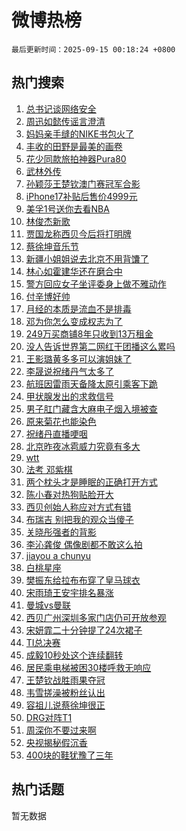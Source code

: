 # 微博热榜

`最后更新时间：2025-09-15 00:18:24 +0800`

## 热门搜索

1. [总书记谈网络安全](https://m.weibo.cn/search?containerid=100103type%3D1%26t%3D10%26q%3D%23%E6%80%BB%E4%B9%A6%E8%AE%B0%E8%B0%88%E7%BD%91%E7%BB%9C%E5%AE%89%E5%85%A8%23&stream_entry_id=51&isnewpage=1&extparam=seat%3D1%26pos%3D0%26filter_type%3Drealtimehot%26stream_entry_id%3D51%26c_type%3D51%26dgr%3D0%26q%3D%2523%25E6%2580%25BB%25E4%25B9%25A6%25E8%25AE%25B0%25E8%25B0%2588%25E7%25BD%2591%25E7%25BB%259C%25E5%25AE%2589%25E5%2585%25A8%2523%26cate%3D10103%26display_time%3D1757866703%26pre_seqid%3D17578667029619260230368)
1. [周迅如懿传谣言澄清](https://m.weibo.cn/search?containerid=100103type%3D1%26t%3D10%26q%3D%23%E5%91%A8%E8%BF%85%E5%A6%82%E6%87%BF%E4%BC%A0%E8%B0%A3%E8%A8%80%E6%BE%84%E6%B8%85%23&stream_entry_id=31&isnewpage=1&extparam=seat%3D1%26filter_type%3Drealtimehot%26realpos%3D1%26pos%3D0%26flag%3D2%26lcate%3D5001%26cate%3D5001%26stream_entry_id%3D31%26q%3D%2523%25E5%2591%25A8%25E8%25BF%2585%25E5%25A6%2582%25E6%2587%25BF%25E4%25BC%25A0%25E8%25B0%25A3%25E8%25A8%2580%25E6%25BE%2584%25E6%25B8%2585%2523%26dgr%3D0%26band_rank%3D1%26c_type%3D31%26display_time%3D1757866703%26pre_seqid%3D17578667029619260230368)
1. [妈妈亲手缝的NIKE书包火了](https://m.weibo.cn/search?containerid=100103type%3D1%26t%3D10%26q%3D%23%E5%A6%88%E5%A6%88%E4%BA%B2%E6%89%8B%E7%BC%9D%E7%9A%84NIKE%E4%B9%A6%E5%8C%85%E7%81%AB%E4%BA%86%23&stream_entry_id=31&isnewpage=1&extparam=seat%3D1%26filter_type%3Drealtimehot%26realpos%3D2%26pos%3D1%26flag%3D0%26lcate%3D5001%26cate%3D5001%26stream_entry_id%3D31%26q%3D%2523%25E5%25A6%2588%25E5%25A6%2588%25E4%25BA%25B2%25E6%2589%258B%25E7%25BC%259D%25E7%259A%2584NIKE%25E4%25B9%25A6%25E5%258C%2585%25E7%2581%25AB%25E4%25BA%2586%2523%26dgr%3D0%26band_rank%3D2%26c_type%3D31%26display_time%3D1757866703%26pre_seqid%3D17578667029619260230368)
1. [丰收的田野是最美的画卷](https://m.weibo.cn/search?containerid=100103type%3D1%26t%3D10%26q%3D%23%E4%B8%B0%E6%94%B6%E7%9A%84%E7%94%B0%E9%87%8E%E6%98%AF%E6%9C%80%E7%BE%8E%E7%9A%84%E7%94%BB%E5%8D%B7%23&stream_entry_id=31&isnewpage=1&extparam=seat%3D1%26filter_type%3Drealtimehot%26realpos%3D3%26pos%3D2%26flag%3D0%26lcate%3D5001%26cate%3D5001%26stream_entry_id%3D31%26q%3D%2523%25E4%25B8%25B0%25E6%2594%25B6%25E7%259A%2584%25E7%2594%25B0%25E9%2587%258E%25E6%2598%25AF%25E6%259C%2580%25E7%25BE%258E%25E7%259A%2584%25E7%2594%25BB%25E5%258D%25B7%2523%26dgr%3D0%26band_rank%3D3%26c_type%3D31%26display_time%3D1757866703%26pre_seqid%3D17578667029619260230368)
1. [花少同款旅拍神器Pura80](https://m.weibo.cn/search?containerid=100103type%3D1%26t%3D10%26q%3D%23%E8%8A%B1%E5%B0%91%E5%90%8C%E6%AC%BE%E6%97%85%E6%8B%8D%E7%A5%9E%E5%99%A8Pura80%23&stream_entry_id=31&isnewpage=1&extparam=seat%3D1%26is_ad_pos%3D1%26filter_type%3Drealtimehot%26topic_ad%3D1%26pos%3D3%26cate%3D5001%26c_type%3D31%26band_rank%3D4%26stream_entry_id%3D31%26q%3D%2523%25E8%258A%25B1%25E5%25B0%2591%25E5%2590%258C%25E6%25AC%25BE%25E6%2597%2585%25E6%258B%258D%25E7%25A5%259E%25E5%2599%25A8Pura80%2523%26dgr%3D0%26lcate%3D5001%26adid%3D300977%26display_time%3D1757866703%26pre_seqid%3D17578667029619260230368)
1. [武林外传](https://m.weibo.cn/search?containerid=100103type%3D1%26t%3D10%26q%3D%E6%AD%A6%E6%9E%97%E5%A4%96%E4%BC%A0&stream_entry_id=31&isnewpage=1&extparam=seat%3D1%26filter_type%3Drealtimehot%26realpos%3D4%26pos%3D4%26flag%3D2%26lcate%3D5001%26cate%3D5001%26stream_entry_id%3D31%26q%3D%25E6%25AD%25A6%25E6%259E%2597%25E5%25A4%2596%25E4%25BC%25A0%26dgr%3D0%26band_rank%3D4%26c_type%3D31%26display_time%3D1757866703%26pre_seqid%3D17578667029619260230368)
1. [孙颖莎王楚钦澳门赛冠军合影](https://m.weibo.cn/search?containerid=100103type%3D1%26t%3D10%26q%3D%23%E5%AD%99%E9%A2%96%E8%8E%8E%E7%8E%8B%E6%A5%9A%E9%92%A6%E6%BE%B3%E9%97%A8%E8%B5%9B%E5%86%A0%E5%86%9B%E5%90%88%E5%BD%B1%23&stream_entry_id=31&isnewpage=1&extparam=seat%3D1%26filter_type%3Drealtimehot%26realpos%3D5%26pos%3D5%26flag%3D16%26lcate%3D5001%26cate%3D5001%26stream_entry_id%3D31%26q%3D%2523%25E5%25AD%2599%25E9%25A2%2596%25E8%258E%258E%25E7%258E%258B%25E6%25A5%259A%25E9%2592%25A6%25E6%25BE%25B3%25E9%2597%25A8%25E8%25B5%259B%25E5%2586%25A0%25E5%2586%259B%25E5%2590%2588%25E5%25BD%25B1%2523%26dgr%3D0%26band_rank%3D5%26c_type%3D31%26display_time%3D1757866703%26pre_seqid%3D17578667029619260230368)
1. [iPhone17补贴后售价4999元](https://m.weibo.cn/search?containerid=100103type%3D1%26t%3D10%26q%3D%23iPhone17%E8%A1%A5%E8%B4%B4%E5%90%8E%E5%94%AE%E4%BB%B74999%E5%85%83%23&stream_entry_id=31&isnewpage=1&extparam=seat%3D1%26filter_type%3Drealtimehot%26realpos%3D6%26pos%3D6%26flag%3D2%26lcate%3D5001%26cate%3D5001%26stream_entry_id%3D31%26q%3D%2523iPhone17%25E8%25A1%25A5%25E8%25B4%25B4%25E5%2590%258E%25E5%2594%25AE%25E4%25BB%25B74999%25E5%2585%2583%2523%26dgr%3D0%26band_rank%3D6%26c_type%3D31%26display_time%3D1757866703%26pre_seqid%3D17578667029619260230368)
1. [美孚1号送你去看NBA](https://m.weibo.cn/search?containerid=100103type%3D1%26t%3D10%26q%3D%23%E7%BE%8E%E5%AD%9A1%E5%8F%B7%E9%80%81%E4%BD%A0%E5%8E%BB%E7%9C%8BNBA%23&stream_entry_id=31&isnewpage=1&extparam=seat%3D1%26is_ad_pos%3D1%26filter_type%3Drealtimehot%26topic_ad%3D1%26pos%3D7%26cate%3D5001%26c_type%3D31%26band_rank%3D7%26stream_entry_id%3D31%26q%3D%2523%25E7%25BE%258E%25E5%25AD%259A1%25E5%258F%25B7%25E9%2580%2581%25E4%25BD%25A0%25E5%258E%25BB%25E7%259C%258BNBA%2523%26dgr%3D0%26lcate%3D5001%26adid%3D301124%26display_time%3D1757866703%26pre_seqid%3D17578667029619260230368)
1. [林俊杰新歌](https://m.weibo.cn/search?containerid=100103type%3D1%26t%3D10%26q%3D%E6%9E%97%E4%BF%8A%E6%9D%B0%E6%96%B0%E6%AD%8C&stream_entry_id=31&isnewpage=1&extparam=seat%3D1%26filter_type%3Drealtimehot%26realpos%3D7%26pos%3D8%26flag%3D0%26lcate%3D5001%26cate%3D5001%26stream_entry_id%3D31%26q%3D%25E6%259E%2597%25E4%25BF%258A%25E6%259D%25B0%25E6%2596%25B0%25E6%25AD%258C%26dgr%3D0%26band_rank%3D7%26c_type%3D31%26display_time%3D1757866703%26pre_seqid%3D17578667029619260230368)
1. [贾国龙称西贝今后将打明牌](https://m.weibo.cn/search?containerid=100103type%3D1%26t%3D10%26q%3D%23%E8%B4%BE%E5%9B%BD%E9%BE%99%E7%A7%B0%E8%A5%BF%E8%B4%9D%E4%BB%8A%E5%90%8E%E5%B0%86%E6%89%93%E6%98%8E%E7%89%8C%23&stream_entry_id=31&isnewpage=1&extparam=seat%3D1%26filter_type%3Drealtimehot%26realpos%3D8%26pos%3D9%26flag%3D0%26lcate%3D5001%26cate%3D5001%26stream_entry_id%3D31%26q%3D%2523%25E8%25B4%25BE%25E5%259B%25BD%25E9%25BE%2599%25E7%25A7%25B0%25E8%25A5%25BF%25E8%25B4%259D%25E4%25BB%258A%25E5%2590%258E%25E5%25B0%2586%25E6%2589%2593%25E6%2598%258E%25E7%2589%258C%2523%26dgr%3D0%26band_rank%3D8%26c_type%3D31%26display_time%3D1757866703%26pre_seqid%3D17578667029619260230368)
1. [蔡徐坤音乐节](https://m.weibo.cn/search?containerid=100103type%3D1%26t%3D10%26q%3D%E8%94%A1%E5%BE%90%E5%9D%A4%E9%9F%B3%E4%B9%90%E8%8A%82&stream_entry_id=31&isnewpage=1&extparam=seat%3D1%26filter_type%3Drealtimehot%26realpos%3D9%26pos%3D10%26flag%3D0%26lcate%3D5001%26cate%3D5001%26stream_entry_id%3D31%26q%3D%25E8%2594%25A1%25E5%25BE%2590%25E5%259D%25A4%25E9%259F%25B3%25E4%25B9%2590%25E8%258A%2582%26dgr%3D0%26band_rank%3D9%26c_type%3D31%26display_time%3D1757866703%26pre_seqid%3D17578667029619260230368)
1. [新疆小姐姐说去北京不用背馕了](https://m.weibo.cn/search?containerid=100103type%3D1%26t%3D10%26q%3D%23%E6%96%B0%E7%96%86%E5%B0%8F%E5%A7%90%E5%A7%90%E8%AF%B4%E5%8E%BB%E5%8C%97%E4%BA%AC%E4%B8%8D%E7%94%A8%E8%83%8C%E9%A6%95%E4%BA%86%23&stream_entry_id=31&isnewpage=1&extparam=seat%3D1%26filter_type%3Drealtimehot%26realpos%3D10%26pos%3D11%26flag%3D1%26lcate%3D5001%26cate%3D5001%26stream_entry_id%3D31%26q%3D%2523%25E6%2596%25B0%25E7%2596%2586%25E5%25B0%258F%25E5%25A7%2590%25E5%25A7%2590%25E8%25AF%25B4%25E5%258E%25BB%25E5%258C%2597%25E4%25BA%25AC%25E4%25B8%258D%25E7%2594%25A8%25E8%2583%258C%25E9%25A6%2595%25E4%25BA%2586%2523%26dgr%3D0%26band_rank%3D10%26c_type%3D31%26display_time%3D1757866703%26pre_seqid%3D17578667029619260230368)
1. [林心如霍建华还在磨合中](https://m.weibo.cn/search?containerid=100103type%3D1%26t%3D10%26q%3D%23%E6%9E%97%E5%BF%83%E5%A6%82%E9%9C%8D%E5%BB%BA%E5%8D%8E%E8%BF%98%E5%9C%A8%E7%A3%A8%E5%90%88%E4%B8%AD%23&stream_entry_id=31&isnewpage=1&extparam=seat%3D1%26filter_type%3Drealtimehot%26realpos%3D11%26pos%3D12%26flag%3D2%26lcate%3D5001%26cate%3D5001%26stream_entry_id%3D31%26q%3D%2523%25E6%259E%2597%25E5%25BF%2583%25E5%25A6%2582%25E9%259C%258D%25E5%25BB%25BA%25E5%258D%258E%25E8%25BF%2598%25E5%259C%25A8%25E7%25A3%25A8%25E5%2590%2588%25E4%25B8%25AD%2523%26dgr%3D0%26band_rank%3D11%26c_type%3D31%26display_time%3D1757866703%26pre_seqid%3D17578667029619260230368)
1. [警方回应女子坐评委身上做不雅动作](https://m.weibo.cn/search?containerid=100103type%3D1%26t%3D10%26q%3D%23%E8%AD%A6%E6%96%B9%E5%9B%9E%E5%BA%94%E5%A5%B3%E5%AD%90%E5%9D%90%E8%AF%84%E5%A7%94%E8%BA%AB%E4%B8%8A%E5%81%9A%E4%B8%8D%E9%9B%85%E5%8A%A8%E4%BD%9C%23&stream_entry_id=31&isnewpage=1&extparam=seat%3D1%26filter_type%3Drealtimehot%26realpos%3D12%26pos%3D13%26flag%3D0%26lcate%3D5001%26cate%3D5001%26stream_entry_id%3D31%26q%3D%2523%25E8%25AD%25A6%25E6%2596%25B9%25E5%259B%259E%25E5%25BA%2594%25E5%25A5%25B3%25E5%25AD%2590%25E5%259D%2590%25E8%25AF%2584%25E5%25A7%2594%25E8%25BA%25AB%25E4%25B8%258A%25E5%2581%259A%25E4%25B8%258D%25E9%259B%2585%25E5%258A%25A8%25E4%25BD%259C%2523%26dgr%3D0%26band_rank%3D12%26c_type%3D31%26display_time%3D1757866703%26pre_seqid%3D17578667029619260230368)
1. [付辛博好帅](https://m.weibo.cn/search?containerid=100103type%3D1%26t%3D10%26q%3D%23%E4%BB%98%E8%BE%9B%E5%8D%9A%E5%A5%BD%E5%B8%85%23&stream_entry_id=31&isnewpage=1&extparam=seat%3D1%26filter_type%3Drealtimehot%26realpos%3D13%26pos%3D14%26flag%3D1%26lcate%3D5001%26cate%3D5001%26stream_entry_id%3D31%26q%3D%2523%25E4%25BB%2598%25E8%25BE%259B%25E5%258D%259A%25E5%25A5%25BD%25E5%25B8%2585%2523%26dgr%3D0%26band_rank%3D13%26c_type%3D31%26display_time%3D1757866703%26pre_seqid%3D17578667029619260230368)
1. [月经的本质是流血不是排毒](https://m.weibo.cn/search?containerid=100103type%3D1%26t%3D10%26q%3D%E6%9C%88%E7%BB%8F%E7%9A%84%E6%9C%AC%E8%B4%A8%E6%98%AF%E6%B5%81%E8%A1%80%E4%B8%8D%E6%98%AF%E6%8E%92%E6%AF%92&stream_entry_id=31&isnewpage=1&extparam=seat%3D1%26filter_type%3Drealtimehot%26realpos%3D14%26pos%3D15%26flag%3D0%26lcate%3D5001%26cate%3D5001%26stream_entry_id%3D31%26q%3D%25E6%259C%2588%25E7%25BB%258F%25E7%259A%2584%25E6%259C%25AC%25E8%25B4%25A8%25E6%2598%25AF%25E6%25B5%2581%25E8%25A1%2580%25E4%25B8%258D%25E6%2598%25AF%25E6%258E%2592%25E6%25AF%2592%26dgr%3D0%26band_rank%3D14%26c_type%3D31%26display_time%3D1757866703%26pre_seqid%3D17578667029619260230368)
1. [邓为你怎么变成权志为了](https://m.weibo.cn/search?containerid=100103type%3D1%26t%3D10%26q%3D%E9%82%93%E4%B8%BA%E4%BD%A0%E6%80%8E%E4%B9%88%E5%8F%98%E6%88%90%E6%9D%83%E5%BF%97%E4%B8%BA%E4%BA%86&stream_entry_id=31&isnewpage=1&extparam=seat%3D1%26filter_type%3Drealtimehot%26realpos%3D15%26pos%3D16%26flag%3D0%26lcate%3D5001%26cate%3D5001%26stream_entry_id%3D31%26q%3D%25E9%2582%2593%25E4%25B8%25BA%25E4%25BD%25A0%25E6%2580%258E%25E4%25B9%2588%25E5%258F%2598%25E6%2588%2590%25E6%259D%2583%25E5%25BF%2597%25E4%25B8%25BA%25E4%25BA%2586%26dgr%3D0%26band_rank%3D15%26c_type%3D31%26display_time%3D1757866703%26pre_seqid%3D17578667029619260230368)
1. [249万买商铺8年只收到13万租金](https://m.weibo.cn/search?containerid=100103type%3D1%26t%3D10%26q%3D%23249%E4%B8%87%E4%B9%B0%E5%95%86%E9%93%BA8%E5%B9%B4%E5%8F%AA%E6%94%B6%E5%88%B013%E4%B8%87%E7%A7%9F%E9%87%91%23&stream_entry_id=31&isnewpage=1&extparam=seat%3D1%26filter_type%3Drealtimehot%26realpos%3D16%26pos%3D17%26flag%3D0%26lcate%3D5001%26cate%3D5001%26stream_entry_id%3D31%26q%3D%2523249%25E4%25B8%2587%25E4%25B9%25B0%25E5%2595%2586%25E9%2593%25BA8%25E5%25B9%25B4%25E5%258F%25AA%25E6%2594%25B6%25E5%2588%25B013%25E4%25B8%2587%25E7%25A7%259F%25E9%2587%2591%2523%26dgr%3D0%26band_rank%3D16%26c_type%3D31%26display_time%3D1757866703%26pre_seqid%3D17578667029619260230368)
1. [没人告诉世界第二网红干团播这么累吗](https://m.weibo.cn/search?containerid=100103type%3D1%26t%3D10%26q%3D%E6%B2%A1%E4%BA%BA%E5%91%8A%E8%AF%89%E4%B8%96%E7%95%8C%E7%AC%AC%E4%BA%8C%E7%BD%91%E7%BA%A2%E5%B9%B2%E5%9B%A2%E6%92%AD%E8%BF%99%E4%B9%88%E7%B4%AF%E5%90%97&stream_entry_id=31&isnewpage=1&extparam=seat%3D1%26filter_type%3Drealtimehot%26realpos%3D17%26pos%3D18%26flag%3D1%26lcate%3D5001%26cate%3D5001%26stream_entry_id%3D31%26q%3D%25E6%25B2%25A1%25E4%25BA%25BA%25E5%2591%258A%25E8%25AF%2589%25E4%25B8%2596%25E7%2595%258C%25E7%25AC%25AC%25E4%25BA%258C%25E7%25BD%2591%25E7%25BA%25A2%25E5%25B9%25B2%25E5%259B%25A2%25E6%2592%25AD%25E8%25BF%2599%25E4%25B9%2588%25E7%25B4%25AF%25E5%2590%2597%26dgr%3D0%26band_rank%3D17%26c_type%3D31%26display_time%3D1757866703%26pre_seqid%3D17578667029619260230368)
1. [王影璐黄多多可以演姐妹了](https://m.weibo.cn/search?containerid=100103type%3D1%26t%3D10%26q%3D%E7%8E%8B%E5%BD%B1%E7%92%90%E9%BB%84%E5%A4%9A%E5%A4%9A%E5%8F%AF%E4%BB%A5%E6%BC%94%E5%A7%90%E5%A6%B9%E4%BA%86&stream_entry_id=31&isnewpage=1&extparam=seat%3D1%26filter_type%3Drealtimehot%26realpos%3D18%26pos%3D19%26flag%3D0%26lcate%3D5001%26cate%3D5001%26stream_entry_id%3D31%26q%3D%25E7%258E%258B%25E5%25BD%25B1%25E7%2592%2590%25E9%25BB%2584%25E5%25A4%259A%25E5%25A4%259A%25E5%258F%25AF%25E4%25BB%25A5%25E6%25BC%2594%25E5%25A7%2590%25E5%25A6%25B9%25E4%25BA%2586%26dgr%3D0%26band_rank%3D18%26c_type%3D31%26display_time%3D1757866703%26pre_seqid%3D17578667029619260230368)
1. [李晟说祝绪丹气太多了](https://m.weibo.cn/search?containerid=100103type%3D1%26t%3D10%26q%3D%E6%9D%8E%E6%99%9F%E8%AF%B4%E7%A5%9D%E7%BB%AA%E4%B8%B9%E6%B0%94%E5%A4%AA%E5%A4%9A%E4%BA%86&stream_entry_id=31&isnewpage=1&extparam=seat%3D1%26filter_type%3Drealtimehot%26realpos%3D19%26pos%3D20%26flag%3D0%26lcate%3D5001%26cate%3D5001%26stream_entry_id%3D31%26q%3D%25E6%259D%258E%25E6%2599%259F%25E8%25AF%25B4%25E7%25A5%259D%25E7%25BB%25AA%25E4%25B8%25B9%25E6%25B0%2594%25E5%25A4%25AA%25E5%25A4%259A%25E4%25BA%2586%26dgr%3D0%26band_rank%3D19%26c_type%3D31%26display_time%3D1757866703%26pre_seqid%3D17578667029619260230368)
1. [航班因雷雨天备降太原引乘客下跪](https://m.weibo.cn/search?containerid=100103type%3D1%26t%3D10%26q%3D%23%E8%88%AA%E7%8F%AD%E5%9B%A0%E9%9B%B7%E9%9B%A8%E5%A4%A9%E5%A4%87%E9%99%8D%E5%A4%AA%E5%8E%9F%E5%BC%95%E4%B9%98%E5%AE%A2%E4%B8%8B%E8%B7%AA%23&stream_entry_id=31&isnewpage=1&extparam=seat%3D1%26filter_type%3Drealtimehot%26realpos%3D20%26pos%3D21%26flag%3D1%26lcate%3D5001%26cate%3D5001%26stream_entry_id%3D31%26q%3D%2523%25E8%2588%25AA%25E7%258F%25AD%25E5%259B%25A0%25E9%259B%25B7%25E9%259B%25A8%25E5%25A4%25A9%25E5%25A4%2587%25E9%2599%258D%25E5%25A4%25AA%25E5%258E%259F%25E5%25BC%2595%25E4%25B9%2598%25E5%25AE%25A2%25E4%25B8%258B%25E8%25B7%25AA%2523%26dgr%3D0%26band_rank%3D20%26c_type%3D31%26display_time%3D1757866703%26pre_seqid%3D17578667029619260230368)
1. [甲状腺发出的求救信号](https://m.weibo.cn/search?containerid=100103type%3D1%26t%3D10%26q%3D%23%E7%94%B2%E7%8A%B6%E8%85%BA%E5%8F%91%E5%87%BA%E7%9A%84%E6%B1%82%E6%95%91%E4%BF%A1%E5%8F%B7%23&stream_entry_id=31&isnewpage=1&extparam=seat%3D1%26filter_type%3Drealtimehot%26realpos%3D21%26pos%3D22%26flag%3D1%26lcate%3D5001%26cate%3D5001%26stream_entry_id%3D31%26q%3D%2523%25E7%2594%25B2%25E7%258A%25B6%25E8%2585%25BA%25E5%258F%2591%25E5%2587%25BA%25E7%259A%2584%25E6%25B1%2582%25E6%2595%2591%25E4%25BF%25A1%25E5%258F%25B7%2523%26dgr%3D0%26band_rank%3D21%26c_type%3D31%26display_time%3D1757866703%26pre_seqid%3D17578667029619260230368)
1. [男子肛门藏含大麻电子烟入境被查](https://m.weibo.cn/search?containerid=100103type%3D1%26t%3D10%26q%3D%23%E7%94%B7%E5%AD%90%E8%82%9B%E9%97%A8%E8%97%8F%E5%90%AB%E5%A4%A7%E9%BA%BB%E7%94%B5%E5%AD%90%E7%83%9F%E5%85%A5%E5%A2%83%E8%A2%AB%E6%9F%A5%23&stream_entry_id=31&isnewpage=1&extparam=seat%3D1%26filter_type%3Drealtimehot%26realpos%3D22%26pos%3D23%26flag%3D0%26lcate%3D5001%26cate%3D5001%26stream_entry_id%3D31%26q%3D%2523%25E7%2594%25B7%25E5%25AD%2590%25E8%2582%259B%25E9%2597%25A8%25E8%2597%258F%25E5%2590%25AB%25E5%25A4%25A7%25E9%25BA%25BB%25E7%2594%25B5%25E5%25AD%2590%25E7%2583%259F%25E5%2585%25A5%25E5%25A2%2583%25E8%25A2%25AB%25E6%259F%25A5%2523%26dgr%3D0%26band_rank%3D22%26c_type%3D31%26display_time%3D1757866703%26pre_seqid%3D17578667029619260230368)
1. [原来菊花也能染色](https://m.weibo.cn/search?containerid=100103type%3D1%26t%3D10%26q%3D%23%E5%8E%9F%E6%9D%A5%E8%8F%8A%E8%8A%B1%E4%B9%9F%E8%83%BD%E6%9F%93%E8%89%B2%23&stream_entry_id=31&isnewpage=1&extparam=seat%3D1%26filter_type%3Drealtimehot%26realpos%3D23%26pos%3D24%26flag%3D1%26lcate%3D5001%26cate%3D5001%26stream_entry_id%3D31%26q%3D%2523%25E5%258E%259F%25E6%259D%25A5%25E8%258F%258A%25E8%258A%25B1%25E4%25B9%259F%25E8%2583%25BD%25E6%259F%2593%25E8%2589%25B2%2523%26dgr%3D0%26band_rank%3D23%26c_type%3D31%26display_time%3D1757866703%26pre_seqid%3D17578667029619260230368)
1. [祝绪丹直播哽咽](https://m.weibo.cn/search?containerid=100103type%3D1%26t%3D10%26q%3D%E7%A5%9D%E7%BB%AA%E4%B8%B9%E7%9B%B4%E6%92%AD%E5%93%BD%E5%92%BD&stream_entry_id=31&isnewpage=1&extparam=seat%3D1%26filter_type%3Drealtimehot%26realpos%3D24%26pos%3D25%26flag%3D2%26lcate%3D5001%26cate%3D5001%26stream_entry_id%3D31%26q%3D%25E7%25A5%259D%25E7%25BB%25AA%25E4%25B8%25B9%25E7%259B%25B4%25E6%2592%25AD%25E5%2593%25BD%25E5%2592%25BD%26dgr%3D0%26band_rank%3D24%26c_type%3D31%26display_time%3D1757866703%26pre_seqid%3D17578667029619260230368)
1. [北京昨夜冰雹威力究竟有多大](https://m.weibo.cn/search?containerid=100103type%3D1%26t%3D10%26q%3D%23%E5%8C%97%E4%BA%AC%E6%98%A8%E5%A4%9C%E5%86%B0%E9%9B%B9%E5%A8%81%E5%8A%9B%E7%A9%B6%E7%AB%9F%E6%9C%89%E5%A4%9A%E5%A4%A7%23&stream_entry_id=31&isnewpage=1&extparam=seat%3D1%26filter_type%3Drealtimehot%26realpos%3D25%26pos%3D26%26flag%3D0%26lcate%3D5001%26cate%3D5001%26stream_entry_id%3D31%26q%3D%2523%25E5%258C%2597%25E4%25BA%25AC%25E6%2598%25A8%25E5%25A4%259C%25E5%2586%25B0%25E9%259B%25B9%25E5%25A8%2581%25E5%258A%259B%25E7%25A9%25B6%25E7%25AB%259F%25E6%259C%2589%25E5%25A4%259A%25E5%25A4%25A7%2523%26dgr%3D0%26band_rank%3D25%26c_type%3D31%26display_time%3D1757866703%26pre_seqid%3D17578667029619260230368)
1. [wtt](https://m.weibo.cn/search?containerid=100103type%3D1%26t%3D10%26q%3Dwtt&stream_entry_id=31&isnewpage=1&extparam=seat%3D1%26filter_type%3Drealtimehot%26realpos%3D26%26pos%3D27%26flag%3D0%26lcate%3D5001%26cate%3D5001%26stream_entry_id%3D31%26q%3Dwtt%26dgr%3D0%26band_rank%3D26%26c_type%3D31%26display_time%3D1757866703%26pre_seqid%3D17578667029619260230368)
1. [法考 邓紫棋](https://m.weibo.cn/search?containerid=100103type%3D1%26t%3D10%26q%3D%E6%B3%95%E8%80%83+%E9%82%93%E7%B4%AB%E6%A3%8B&stream_entry_id=31&isnewpage=1&extparam=seat%3D1%26filter_type%3Drealtimehot%26realpos%3D27%26pos%3D28%26flag%3D0%26lcate%3D5001%26cate%3D5001%26stream_entry_id%3D31%26q%3D%25E6%25B3%2595%25E8%2580%2583%2520%25E9%2582%2593%25E7%25B4%25AB%25E6%25A3%258B%26dgr%3D0%26band_rank%3D27%26c_type%3D31%26display_time%3D1757866703%26pre_seqid%3D17578667029619260230368)
1. [两个枕头才是睡眠的正确打开方式](https://m.weibo.cn/search?containerid=100103type%3D1%26t%3D10%26q%3D%23%E4%B8%A4%E4%B8%AA%E6%9E%95%E5%A4%B4%E6%89%8D%E6%98%AF%E7%9D%A1%E7%9C%A0%E7%9A%84%E6%AD%A3%E7%A1%AE%E6%89%93%E5%BC%80%E6%96%B9%E5%BC%8F%23&stream_entry_id=31&isnewpage=1&extparam=seat%3D1%26filter_type%3Drealtimehot%26realpos%3D28%26pos%3D29%26flag%3D0%26lcate%3D5001%26cate%3D5001%26stream_entry_id%3D31%26q%3D%2523%25E4%25B8%25A4%25E4%25B8%25AA%25E6%259E%2595%25E5%25A4%25B4%25E6%2589%258D%25E6%2598%25AF%25E7%259D%25A1%25E7%259C%25A0%25E7%259A%2584%25E6%25AD%25A3%25E7%25A1%25AE%25E6%2589%2593%25E5%25BC%2580%25E6%2596%25B9%25E5%25BC%258F%2523%26dgr%3D0%26band_rank%3D28%26c_type%3D31%26display_time%3D1757866703%26pre_seqid%3D17578667029619260230368)
1. [陈小春对热狗贴脸开大](https://m.weibo.cn/search?containerid=100103type%3D1%26t%3D10%26q%3D%E9%99%88%E5%B0%8F%E6%98%A5%E5%AF%B9%E7%83%AD%E7%8B%97%E8%B4%B4%E8%84%B8%E5%BC%80%E5%A4%A7&stream_entry_id=31&isnewpage=1&extparam=seat%3D1%26filter_type%3Drealtimehot%26realpos%3D29%26pos%3D30%26flag%3D1%26lcate%3D5001%26cate%3D5001%26stream_entry_id%3D31%26q%3D%25E9%2599%2588%25E5%25B0%258F%25E6%2598%25A5%25E5%25AF%25B9%25E7%2583%25AD%25E7%258B%2597%25E8%25B4%25B4%25E8%2584%25B8%25E5%25BC%2580%25E5%25A4%25A7%26dgr%3D0%26band_rank%3D29%26c_type%3D31%26display_time%3D1757866703%26pre_seqid%3D17578667029619260230368)
1. [西贝创始人称应对方式有错](https://m.weibo.cn/search?containerid=100103type%3D1%26t%3D10%26q%3D%23%E8%A5%BF%E8%B4%9D%E5%88%9B%E5%A7%8B%E4%BA%BA%E7%A7%B0%E5%BA%94%E5%AF%B9%E6%96%B9%E5%BC%8F%E6%9C%89%E9%94%99%23&stream_entry_id=31&isnewpage=1&extparam=seat%3D1%26filter_type%3Drealtimehot%26realpos%3D30%26pos%3D31%26flag%3D0%26lcate%3D5001%26cate%3D5001%26stream_entry_id%3D31%26q%3D%2523%25E8%25A5%25BF%25E8%25B4%259D%25E5%2588%259B%25E5%25A7%258B%25E4%25BA%25BA%25E7%25A7%25B0%25E5%25BA%2594%25E5%25AF%25B9%25E6%2596%25B9%25E5%25BC%258F%25E6%259C%2589%25E9%2594%2599%2523%26dgr%3D0%26band_rank%3D30%26c_type%3D31%26display_time%3D1757866703%26pre_seqid%3D17578667029619260230368)
1. [布瑞吉 别把我的观众当傻子](https://m.weibo.cn/search?containerid=100103type%3D1%26t%3D10%26q%3D%E5%B8%83%E7%91%9E%E5%90%89+%E5%88%AB%E6%8A%8A%E6%88%91%E7%9A%84%E8%A7%82%E4%BC%97%E5%BD%93%E5%82%BB%E5%AD%90&stream_entry_id=31&isnewpage=1&extparam=seat%3D1%26filter_type%3Drealtimehot%26realpos%3D31%26pos%3D32%26flag%3D1%26lcate%3D5001%26cate%3D5001%26stream_entry_id%3D31%26q%3D%25E5%25B8%2583%25E7%2591%259E%25E5%2590%2589%2520%25E5%2588%25AB%25E6%258A%258A%25E6%2588%2591%25E7%259A%2584%25E8%25A7%2582%25E4%25BC%2597%25E5%25BD%2593%25E5%2582%25BB%25E5%25AD%2590%26dgr%3D0%26band_rank%3D31%26c_type%3D31%26display_time%3D1757866703%26pre_seqid%3D17578667029619260230368)
1. [关晓彤强者的背影](https://m.weibo.cn/search?containerid=100103type%3D1%26t%3D10%26q%3D%E5%85%B3%E6%99%93%E5%BD%A4%E5%BC%BA%E8%80%85%E7%9A%84%E8%83%8C%E5%BD%B1&stream_entry_id=31&isnewpage=1&extparam=seat%3D1%26filter_type%3Drealtimehot%26realpos%3D32%26pos%3D33%26flag%3D1%26lcate%3D5001%26cate%3D5001%26stream_entry_id%3D31%26q%3D%25E5%2585%25B3%25E6%2599%2593%25E5%25BD%25A4%25E5%25BC%25BA%25E8%2580%2585%25E7%259A%2584%25E8%2583%258C%25E5%25BD%25B1%26dgr%3D0%26band_rank%3D32%26c_type%3D31%26display_time%3D1757866703%26pre_seqid%3D17578667029619260230368)
1. [李沁龚俊 偶像剧都不敢这么拍](https://m.weibo.cn/search?containerid=100103type%3D1%26t%3D10%26q%3D%E6%9D%8E%E6%B2%81%E9%BE%9A%E4%BF%8A+%E5%81%B6%E5%83%8F%E5%89%A7%E9%83%BD%E4%B8%8D%E6%95%A2%E8%BF%99%E4%B9%88%E6%8B%8D&stream_entry_id=31&isnewpage=1&extparam=seat%3D1%26filter_type%3Drealtimehot%26realpos%3D33%26pos%3D34%26flag%3D0%26lcate%3D5001%26cate%3D5001%26stream_entry_id%3D31%26q%3D%25E6%259D%258E%25E6%25B2%2581%25E9%25BE%259A%25E4%25BF%258A%2520%25E5%2581%25B6%25E5%2583%258F%25E5%2589%25A7%25E9%2583%25BD%25E4%25B8%258D%25E6%2595%25A2%25E8%25BF%2599%25E4%25B9%2588%25E6%258B%258D%26dgr%3D0%26band_rank%3D33%26c_type%3D31%26display_time%3D1757866703%26pre_seqid%3D17578667029619260230368)
1. [jiayou a chunyu](https://m.weibo.cn/search?containerid=100103type%3D1%26t%3D10%26q%3Djiayou+a+chunyu&stream_entry_id=31&isnewpage=1&extparam=seat%3D1%26filter_type%3Drealtimehot%26realpos%3D34%26pos%3D35%26flag%3D1%26lcate%3D5001%26cate%3D5001%26stream_entry_id%3D31%26q%3Djiayou%2520a%2520chunyu%26dgr%3D0%26band_rank%3D34%26c_type%3D31%26display_time%3D1757866703%26pre_seqid%3D17578667029619260230368)
1. [白桃星座](https://m.weibo.cn/search?containerid=100103type%3D1%26t%3D10%26q%3D%E7%99%BD%E6%A1%83%E6%98%9F%E5%BA%A7&stream_entry_id=31&isnewpage=1&extparam=seat%3D1%26filter_type%3Drealtimehot%26realpos%3D35%26pos%3D36%26flag%3D0%26lcate%3D5001%26cate%3D5001%26stream_entry_id%3D31%26q%3D%25E7%2599%25BD%25E6%25A1%2583%25E6%2598%259F%25E5%25BA%25A7%26dgr%3D0%26band_rank%3D35%26c_type%3D31%26display_time%3D1757866703%26pre_seqid%3D17578667029619260230368)
1. [樊振东给拉布布穿了皇马球衣](https://m.weibo.cn/search?containerid=100103type%3D1%26t%3D10%26q%3D%23%E6%A8%8A%E6%8C%AF%E4%B8%9C%E7%BB%99%E6%8B%89%E5%B8%83%E5%B8%83%E7%A9%BF%E4%BA%86%E7%9A%87%E9%A9%AC%E7%90%83%E8%A1%A3%23&stream_entry_id=31&isnewpage=1&extparam=seat%3D1%26filter_type%3Drealtimehot%26realpos%3D36%26pos%3D37%26flag%3D1%26lcate%3D5001%26cate%3D5001%26stream_entry_id%3D31%26q%3D%2523%25E6%25A8%258A%25E6%258C%25AF%25E4%25B8%259C%25E7%25BB%2599%25E6%258B%2589%25E5%25B8%2583%25E5%25B8%2583%25E7%25A9%25BF%25E4%25BA%2586%25E7%259A%2587%25E9%25A9%25AC%25E7%2590%2583%25E8%25A1%25A3%2523%26dgr%3D0%26band_rank%3D36%26c_type%3D31%26display_time%3D1757866703%26pre_seqid%3D17578667029619260230368)
1. [宋雨琦王安宇排名暴涨](https://m.weibo.cn/search?containerid=100103type%3D1%26t%3D10%26q%3D%E5%AE%8B%E9%9B%A8%E7%90%A6%E7%8E%8B%E5%AE%89%E5%AE%87%E6%8E%92%E5%90%8D%E6%9A%B4%E6%B6%A8&stream_entry_id=31&isnewpage=1&extparam=seat%3D1%26filter_type%3Drealtimehot%26realpos%3D37%26pos%3D38%26flag%3D0%26lcate%3D5001%26cate%3D5001%26stream_entry_id%3D31%26q%3D%25E5%25AE%258B%25E9%259B%25A8%25E7%2590%25A6%25E7%258E%258B%25E5%25AE%2589%25E5%25AE%2587%25E6%258E%2592%25E5%2590%258D%25E6%259A%25B4%25E6%25B6%25A8%26dgr%3D0%26band_rank%3D37%26c_type%3D31%26display_time%3D1757866703%26pre_seqid%3D17578667029619260230368)
1. [曼城vs曼联](https://m.weibo.cn/search?containerid=100103type%3D1%26t%3D10%26q%3D%23%E6%9B%BC%E5%9F%8Evs%E6%9B%BC%E8%81%94%23&stream_entry_id=31&isnewpage=1&extparam=seat%3D1%26filter_type%3Drealtimehot%26realpos%3D38%26pos%3D39%26flag%3D1%26lcate%3D5001%26cate%3D5001%26stream_entry_id%3D31%26q%3D%2523%25E6%259B%25BC%25E5%259F%258Evs%25E6%259B%25BC%25E8%2581%2594%2523%26dgr%3D0%26band_rank%3D38%26c_type%3D31%26display_time%3D1757866703%26pre_seqid%3D17578667029619260230368)
1. [西贝广州深圳多家门店仍可开放参观](https://m.weibo.cn/search?containerid=100103type%3D1%26t%3D10%26q%3D%23%E8%A5%BF%E8%B4%9D%E5%B9%BF%E5%B7%9E%E6%B7%B1%E5%9C%B3%E5%A4%9A%E5%AE%B6%E9%97%A8%E5%BA%97%E4%BB%8D%E5%8F%AF%E5%BC%80%E6%94%BE%E5%8F%82%E8%A7%82%23&stream_entry_id=31&isnewpage=1&extparam=seat%3D1%26filter_type%3Drealtimehot%26realpos%3D39%26pos%3D40%26flag%3D1%26lcate%3D5001%26cate%3D5001%26stream_entry_id%3D31%26q%3D%2523%25E8%25A5%25BF%25E8%25B4%259D%25E5%25B9%25BF%25E5%25B7%259E%25E6%25B7%25B1%25E5%259C%25B3%25E5%25A4%259A%25E5%25AE%25B6%25E9%2597%25A8%25E5%25BA%2597%25E4%25BB%258D%25E5%258F%25AF%25E5%25BC%2580%25E6%2594%25BE%25E5%258F%2582%25E8%25A7%2582%2523%26dgr%3D0%26band_rank%3D39%26c_type%3D31%26display_time%3D1757866703%26pre_seqid%3D17578667029619260230368)
1. [宋妍霏二十分钟提了24次裙子](https://m.weibo.cn/search?containerid=100103type%3D1%26t%3D10%26q%3D%E5%AE%8B%E5%A6%8D%E9%9C%8F%E4%BA%8C%E5%8D%81%E5%88%86%E9%92%9F%E6%8F%90%E4%BA%8624%E6%AC%A1%E8%A3%99%E5%AD%90&stream_entry_id=31&isnewpage=1&extparam=seat%3D1%26filter_type%3Drealtimehot%26realpos%3D40%26pos%3D41%26flag%3D0%26lcate%3D5001%26cate%3D5001%26stream_entry_id%3D31%26q%3D%25E5%25AE%258B%25E5%25A6%258D%25E9%259C%258F%25E4%25BA%258C%25E5%258D%2581%25E5%2588%2586%25E9%2592%259F%25E6%258F%2590%25E4%25BA%258624%25E6%25AC%25A1%25E8%25A3%2599%25E5%25AD%2590%26dgr%3D0%26band_rank%3D40%26c_type%3D31%26display_time%3D1757866703%26pre_seqid%3D17578667029619260230368)
1. [TI总决赛](https://m.weibo.cn/search?containerid=100103type%3D1%26t%3D10%26q%3DTI%E6%80%BB%E5%86%B3%E8%B5%9B&stream_entry_id=31&isnewpage=1&extparam=seat%3D1%26filter_type%3Drealtimehot%26realpos%3D41%26pos%3D42%26flag%3D0%26lcate%3D5001%26cate%3D5001%26stream_entry_id%3D31%26q%3DTI%25E6%2580%25BB%25E5%2586%25B3%25E8%25B5%259B%26dgr%3D0%26band_rank%3D41%26c_type%3D31%26display_time%3D1757866703%26pre_seqid%3D17578667029619260230368)
1. [成毅10秒处这个连续翻转](https://m.weibo.cn/search?containerid=100103type%3D1%26t%3D10%26q%3D%E6%88%90%E6%AF%8510%E7%A7%92%E5%A4%84%E8%BF%99%E4%B8%AA%E8%BF%9E%E7%BB%AD%E7%BF%BB%E8%BD%AC&stream_entry_id=31&isnewpage=1&extparam=seat%3D1%26filter_type%3Drealtimehot%26realpos%3D42%26pos%3D43%26flag%3D1%26lcate%3D5001%26cate%3D5001%26stream_entry_id%3D31%26q%3D%25E6%2588%2590%25E6%25AF%258510%25E7%25A7%2592%25E5%25A4%2584%25E8%25BF%2599%25E4%25B8%25AA%25E8%25BF%259E%25E7%25BB%25AD%25E7%25BF%25BB%25E8%25BD%25AC%26dgr%3D0%26band_rank%3D42%26c_type%3D31%26display_time%3D1757866703%26pre_seqid%3D17578667029619260230368)
1. [居民乘电梯被困30楼呼救无响应](https://m.weibo.cn/search?containerid=100103type%3D1%26t%3D10%26q%3D%23%E5%B1%85%E6%B0%91%E4%B9%98%E7%94%B5%E6%A2%AF%E8%A2%AB%E5%9B%B030%E6%A5%BC%E5%91%BC%E6%95%91%E6%97%A0%E5%93%8D%E5%BA%94%23&stream_entry_id=31&isnewpage=1&extparam=seat%3D1%26filter_type%3Drealtimehot%26realpos%3D43%26pos%3D44%26flag%3D1%26lcate%3D5001%26cate%3D5001%26stream_entry_id%3D31%26q%3D%2523%25E5%25B1%2585%25E6%25B0%2591%25E4%25B9%2598%25E7%2594%25B5%25E6%25A2%25AF%25E8%25A2%25AB%25E5%259B%25B030%25E6%25A5%25BC%25E5%2591%25BC%25E6%2595%2591%25E6%2597%25A0%25E5%2593%258D%25E5%25BA%2594%2523%26dgr%3D0%26band_rank%3D43%26c_type%3D31%26display_time%3D1757866703%26pre_seqid%3D17578667029619260230368)
1. [王楚钦战胜雨果夺冠](https://m.weibo.cn/search?containerid=100103type%3D1%26t%3D10%26q%3D%23%E7%8E%8B%E6%A5%9A%E9%92%A6%E6%88%98%E8%83%9C%E9%9B%A8%E6%9E%9C%E5%A4%BA%E5%86%A0%23&stream_entry_id=31&isnewpage=1&extparam=seat%3D1%26filter_type%3Drealtimehot%26realpos%3D44%26pos%3D45%26flag%3D0%26lcate%3D5001%26cate%3D5001%26stream_entry_id%3D31%26q%3D%2523%25E7%258E%258B%25E6%25A5%259A%25E9%2592%25A6%25E6%2588%2598%25E8%2583%259C%25E9%259B%25A8%25E6%259E%259C%25E5%25A4%25BA%25E5%2586%25A0%2523%26dgr%3D0%26band_rank%3D44%26c_type%3D31%26display_time%3D1757866703%26pre_seqid%3D17578667029619260230368)
1. [韦雪搓澡被粉丝认出](https://m.weibo.cn/search?containerid=100103type%3D1%26t%3D10%26q%3D%23%E9%9F%A6%E9%9B%AA%E6%90%93%E6%BE%A1%E8%A2%AB%E7%B2%89%E4%B8%9D%E8%AE%A4%E5%87%BA%23&stream_entry_id=31&isnewpage=1&extparam=seat%3D1%26filter_type%3Drealtimehot%26realpos%3D45%26pos%3D46%26flag%3D0%26lcate%3D5001%26cate%3D5001%26stream_entry_id%3D31%26q%3D%2523%25E9%259F%25A6%25E9%259B%25AA%25E6%2590%2593%25E6%25BE%25A1%25E8%25A2%25AB%25E7%25B2%2589%25E4%25B8%259D%25E8%25AE%25A4%25E5%2587%25BA%2523%26dgr%3D0%26band_rank%3D45%26c_type%3D31%26display_time%3D1757866703%26pre_seqid%3D17578667029619260230368)
1. [容祖儿说蔡徐坤很正](https://m.weibo.cn/search?containerid=100103type%3D1%26t%3D10%26q%3D%E5%AE%B9%E7%A5%96%E5%84%BF%E8%AF%B4%E8%94%A1%E5%BE%90%E5%9D%A4%E5%BE%88%E6%AD%A3&stream_entry_id=31&isnewpage=1&extparam=seat%3D1%26filter_type%3Drealtimehot%26realpos%3D46%26pos%3D47%26flag%3D1%26lcate%3D5001%26cate%3D5001%26stream_entry_id%3D31%26q%3D%25E5%25AE%25B9%25E7%25A5%2596%25E5%2584%25BF%25E8%25AF%25B4%25E8%2594%25A1%25E5%25BE%2590%25E5%259D%25A4%25E5%25BE%2588%25E6%25AD%25A3%26dgr%3D0%26band_rank%3D46%26c_type%3D31%26display_time%3D1757866703%26pre_seqid%3D17578667029619260230368)
1. [DRG对阵T1](https://m.weibo.cn/search?containerid=100103type%3D1%26t%3D10%26q%3D%23DRG%E5%AF%B9%E9%98%B5T1%23&stream_entry_id=31&isnewpage=1&extparam=seat%3D1%26filter_type%3Drealtimehot%26realpos%3D47%26pos%3D48%26flag%3D1%26lcate%3D5001%26cate%3D5001%26stream_entry_id%3D31%26q%3D%2523DRG%25E5%25AF%25B9%25E9%2598%25B5T1%2523%26dgr%3D0%26band_rank%3D47%26c_type%3D31%26display_time%3D1757866703%26pre_seqid%3D17578667029619260230368)
1. [周深你不要过来啊](https://m.weibo.cn/search?containerid=100103type%3D1%26t%3D10%26q%3D%E5%91%A8%E6%B7%B1%E4%BD%A0%E4%B8%8D%E8%A6%81%E8%BF%87%E6%9D%A5%E5%95%8A&stream_entry_id=31&isnewpage=1&extparam=seat%3D1%26filter_type%3Drealtimehot%26realpos%3D48%26pos%3D49%26flag%3D1%26lcate%3D5001%26cate%3D5001%26stream_entry_id%3D31%26q%3D%25E5%2591%25A8%25E6%25B7%25B1%25E4%25BD%25A0%25E4%25B8%258D%25E8%25A6%2581%25E8%25BF%2587%25E6%259D%25A5%25E5%2595%258A%26dgr%3D0%26band_rank%3D48%26c_type%3D31%26display_time%3D1757866703%26pre_seqid%3D17578667029619260230368)
1. [央视揭秘假沉香](https://m.weibo.cn/search?containerid=100103type%3D1%26t%3D10%26q%3D%23%E5%A4%AE%E8%A7%86%E6%8F%AD%E7%A7%98%E5%81%87%E6%B2%89%E9%A6%99%23&stream_entry_id=31&isnewpage=1&extparam=seat%3D1%26filter_type%3Drealtimehot%26realpos%3D49%26pos%3D50%26flag%3D1%26lcate%3D5001%26cate%3D5001%26stream_entry_id%3D31%26q%3D%2523%25E5%25A4%25AE%25E8%25A7%2586%25E6%258F%25AD%25E7%25A7%2598%25E5%2581%2587%25E6%25B2%2589%25E9%25A6%2599%2523%26dgr%3D0%26band_rank%3D49%26c_type%3D31%26display_time%3D1757866703%26pre_seqid%3D17578667029619260230368)
1. [400块的鞋犹豫了三年](https://m.weibo.cn/search?containerid=100103type%3D1%26t%3D10%26q%3D400%E5%9D%97%E7%9A%84%E9%9E%8B%E7%8A%B9%E8%B1%AB%E4%BA%86%E4%B8%89%E5%B9%B4&stream_entry_id=31&isnewpage=1&extparam=seat%3D1%26filter_type%3Drealtimehot%26realpos%3D50%26pos%3D51%26flag%3D1%26lcate%3D5001%26cate%3D5001%26stream_entry_id%3D31%26q%3D400%25E5%259D%2597%25E7%259A%2584%25E9%259E%258B%25E7%258A%25B9%25E8%25B1%25AB%25E4%25BA%2586%25E4%25B8%2589%25E5%25B9%25B4%26dgr%3D0%26band_rank%3D50%26c_type%3D31%26display_time%3D1757866703%26pre_seqid%3D17578667029619260230368)

## 热门话题

暂无数据
